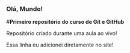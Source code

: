 ### Olá, Mundo!
#**Primeiro repositório do curso de Git e GitHub**

Repositório criado durante uma aula ao vivo!

Essa linha eu adicionei diretamente no site!
